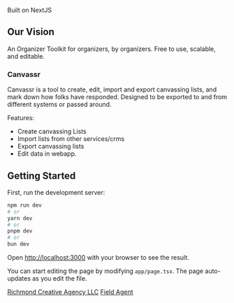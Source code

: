 Built on NextJS

## Our Vision

An Organizer Toolkit for organizers, by organizers. Free to use, scalable, and editable.

### Canvassr

Canvassr is a tool to create, edit, import and export canvassing lists, and mark down how folks have responded. Designed to be exported to and from different systems or passed around.

Features:

- Create canvassing Lists
- Import lists from other services/crms
- Export canvassing lists
- Edit data in webapp.

## Getting Started

First, run the development server:

```bash
npm run dev
# or
yarn dev
# or
pnpm dev
# or
bun dev
```

Open [http://localhost:3000](http://localhost:3000) with your browser to see the result.

You can start editing the page by modifying `app/page.tsx`. The page auto-updates as you edit the file.

[Richmond Creative Agency LLC](https://richmondcreative.agency)
[Field Agent](https://fieldagent.tools)
